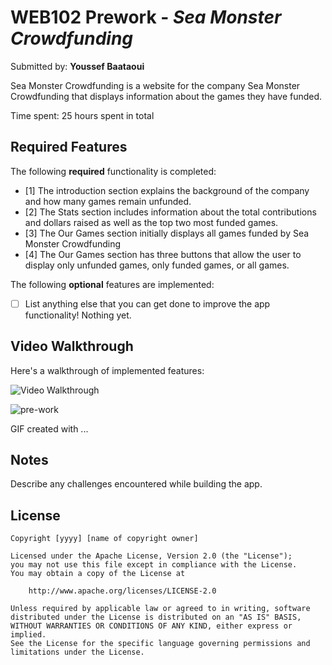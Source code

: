 # WEB102 Prework - *Sea Monster Crowdfunding*

Submitted by: **Youssef Baataoui**

Sea Monster Crowdfunding is a website for the company Sea Monster Crowdfunding that displays information about the games they have funded.

Time spent: 25 hours spent in total

## Required Features

The following **required** functionality is completed:

* [1] The introduction section explains the background of the company and how many games remain unfunded.
* [2] The Stats section includes information about the total contributions and dollars raised as well as the top two most funded games.
* [3] The Our Games section initially displays all games funded by Sea Monster Crowdfunding
* [4] The Our Games section has three buttons that allow the user to display only unfunded games, only funded games, or all games.

The following **optional** features are implemented:

* [ ] List anything else that you can get done to improve the app functionality!
Nothing yet.

## Video Walkthrough

Here's a walkthrough of implemented features:

<img src='[https://imgur.com/a/TWbZrVA.gif](https://i.imgur.com/HWwiXPr.gif)' title='Video Walkthrough' width='' alt='Video Walkthrough' />

![pre-work](https://user-images.githubusercontent.com/80371588/215918798-bb1debbb-3b72-45aa-a379-a5430451c4f0.gif)

<!-- Replace this with whatever GIF tool you used! -->
GIF created with ...  
<!-- Recommended tools:
[Kap](https://getkap.co/) for macOS
[ScreenToGif](https://www.screentogif.com/) for Windows
[peek](https://github.com/phw/peek) for Linux. -->

## Notes

Describe any challenges encountered while building the app.

## License

    Copyright [yyyy] [name of copyright owner]

    Licensed under the Apache License, Version 2.0 (the "License");
    you may not use this file except in compliance with the License.
    You may obtain a copy of the License at

        http://www.apache.org/licenses/LICENSE-2.0

    Unless required by applicable law or agreed to in writing, software
    distributed under the License is distributed on an "AS IS" BASIS,
    WITHOUT WARRANTIES OR CONDITIONS OF ANY KIND, either express or implied.
    See the License for the specific language governing permissions and
    limitations under the License.



